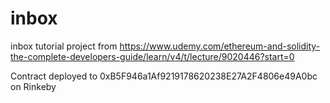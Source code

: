 # inbox
inbox tutorial project from https://www.udemy.com/ethereum-and-solidity-the-complete-developers-guide/learn/v4/t/lecture/9020446?start=0

Contract deployed to 0xB5F946a1Af9219178620238E27A2F4806e49A0bc on Rinkeby
